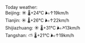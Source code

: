 Today weather:  
Beijing: ☀️   🌡️+24°C 🌬️↑19km/h  
Tianjin: ☀️   🌡️+26°C 🌬️↑22km/h  
Shijiazhuang: ☀️   🌡️+31°C 🌬️↗13km/h  
Tangshan: ⛅️  🌡️+21°C 🌬️↑19km/h  
